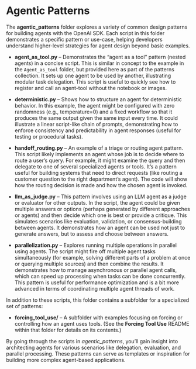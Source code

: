 # Agentic Patterns

The **agentic_patterns** folder explores a variety of common design patterns for building agents with the OpenAI SDK. Each script in this folder demonstrates a specific pattern or use-case, helping developers understand higher-level strategies for agent design beyond basic examples.

-   **agent_as_tool.py** – Demonstrates the “agent as a tool” pattern (nested agents) in a concise script. This is similar in concept to the example in the `Agent_as_tool` folder, but provided here as part of the patterns collection. It sets up one agent to be used by another, illustrating modular task delegation. This script is useful to quickly see how to register and call an agent-tool without the notebook or images.
    
-   **deterministic.py** – Shows how to structure an agent for deterministic behavior. In this example, the agent might be configured with zero randomness (e.g., temperature=0) and a fixed workflow so that it produces the same output given the same input every time. It could illustrate a linear script-like chain of prompts, demonstrating how to enforce consistency and predictability in agent responses (useful for testing or procedural tasks).
    
-   **handoff_routing.py** – An example of a triage or routing agent pattern. This script likely implements an agent whose job is to decide where to route a user’s query. For example, it might examine the query and then delegate to one of several specialized agents or tools. It’s a pattern useful for building systems that need to direct requests (like routing a customer question to the right department’s agent). The code will show how the routing decision is made and how the chosen agent is invoked.
    
-   **llm_as_judge.py** – This pattern involves using an LLM agent as a judge or evaluator for other outputs. In the script, the agent could be given multiple answers or options (perhaps generated by different approaches or agents) and then decide which one is best or provide a critique. This simulates scenarios like evaluation, validation, or consensus-building between agents. It demonstrates how an agent can be used not just to generate answers, but to assess and choose between answers.
    
-   **parallelization.py** – Explores running multiple operations in parallel using agents. The script might fire off multiple agent tasks simultaneously (for example, solving different parts of a problem at once or querying multiple sources) and then combine the results. It demonstrates how to manage asynchronous or parallel agent calls, which can speed up processing when tasks can be done concurrently. This pattern is useful for performance optimization and is a bit more advanced in terms of coordinating multiple agent threads of work.
    

In addition to these scripts, this folder contains a subfolder for a specialized set of patterns:

-   **forcing_tool_use/** – A subfolder with examples focusing on forcing or controlling how an agent uses tools. (See the **Forcing Tool Use** README within that folder for details on its contents.)
    

By going through the scripts in _agentic_patterns_, you’ll gain insight into architecting agents for various scenarios like delegation, evaluation, and parallel processing. These patterns can serve as templates or inspiration for building more complex agent-based applications.